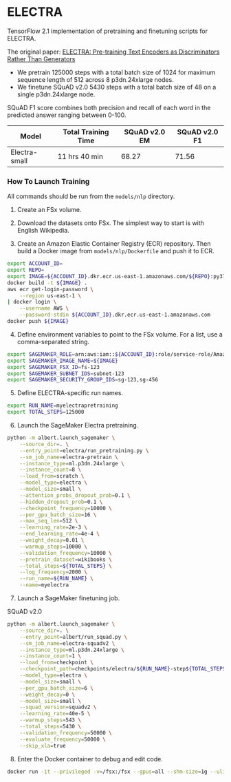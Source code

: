 
# ELECTRA

TensorFlow 2.1 implementation of pretraining and finetuning scripts for ELECTRA.

The original paper: [ELECTRA: Pre-training Text Encoders as Discriminators Rather Than Generators](https://arxiv.org/abs/2003.10555)

* We pretrain 125000 steps with a total batch size of 1024 for maximum sequence length of 512 across 8 p3dn.24xlarge nodes.
* We finetune SQuAD v2.0 5430 steps with a total batch size of 48 on a single p3dn.24xlarge node.

SQuAD F1 score combines both precision and recall of each word in the predicted answer ranging between 0-100.

| Model | Total Training Time | SQuAD v2.0 EM | SQuAD v2.0 F1 |
| --- | --- | --- | --- | 
| Electra-small | 11 hrs 40 min | 68.27 | 71.56 |

### How To Launch Training

All commands should be run from the `models/nlp` directory.

1. Create an FSx volume.

2. Download the datasets onto FSx. The simplest way to start is with English Wikipedia.

3. Create an Amazon Elastic Container Registry (ECR) repository. Then build a Docker image from `models/nlp/Dockerfile` and push it to ECR.

```bash
export ACCOUNT_ID=
export REPO=
export IMAGE=${ACCOUNT_ID}.dkr.ecr.us-east-1.amazonaws.com/${REPO}:py37_tf211
docker build -t ${IMAGE} .
aws ecr get-login-password \
    --region us-east-1 \
| docker login \
    --username AWS \
    --password-stdin ${ACCOUNT_ID}.dkr.ecr.us-east-1.amazonaws.com
docker push ${IMAGE}
```

4. Define environment variables to point to the FSx volume. For a list, use a comma-separated string.

```bash
export SAGEMAKER_ROLE=arn:aws:iam::${ACCOUNT_ID}:role/service-role/AmazonSageMaker-ExecutionRole-20200101T123
export SAGEMAKER_IMAGE_NAME=${IMAGE}
export SAGEMAKER_FSX_ID=fs-123
export SAGEMAKER_SUBNET_IDS=subnet-123
export SAGEMAKER_SECURITY_GROUP_IDS=sg-123,sg-456
```

5. Define ELECTRA-specific run names.

```bash
export RUN_NAME=myelectrapretraining
export TOTAL_STEPS=125000

```
6. Launch the SageMaker Electra pretraining.

```bash
python -m albert.launch_sagemaker \
    --source_dir=. \
    --entry_point=electra/run_pretraining.py \
    --sm_job_name=electra-pretrain \
    --instance_type=ml.p3dn.24xlarge \
    --instance_count=8 \
    --load_from=scratch \
    --model_type=electra \
    --model_size=small \
    --attention_probs_dropout_prob=0.1 \
    --hidden_dropout_prob=0.1 \
    --checkpoint_frequency=10000 \
    --per_gpu_batch_size=16 \
    --max_seq_len=512 \
    --learning_rate=2e-3 \
    --end_learning_rate=4e-4 \
    --weight_decay=0.01 \
    --warmup_steps=10000 \
    --validation_frequency=10000 \
    --pretrain_dataset=wikibooks \
    --total_steps=${TOTAL_STEPS} \
    --log_frequency=2000 \
    --run_name=${RUN_NAME} \
    --name=myelectra
```

7. Launch a SageMaker finetuning job.


SQuAD v2.0

```bash
python -m albert.launch_sagemaker \
    --source_dir=. \
    --entry_point=albert/run_squad.py \
    --sm_job_name=electra-squadv2 \
    --instance_type=ml.p3dn.24xlarge \
    --instance_count=1 \
    --load_from=checkpoint \
    --checkpoint_path=checkpoints/electra/${RUN_NAME}-step${TOTAL_STEPS}-discriminator \
    --model_type=electra \
    --model_size=small \
    --per_gpu_batch_size=6 \
    --weight_decay=0 \
    --model_size=small \
    --squad_version=squadv2 \
    --learning_rate=40e-5 \
    --warmup_steps=543 \
    --total_steps=5430 \
    --validation_frequency=50000 \
    --evaluate_frequency=50000 \
    --skip_xla=true
```

8. Enter the Docker container to debug and edit code.

```bash
docker run -it --privileged -v=/fsx:/fsx --gpus=all --shm-size=1g --ulimit memlock=-1 --ulimit stack=67108864 --rm ${IMAGE} /bin/bash
```